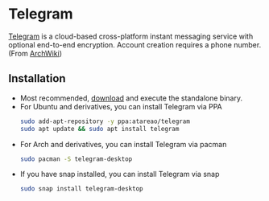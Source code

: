 # Telegram


[Telegram](https://telegram.org/) is a cloud-based cross-platform instant messaging service with optional end-to-end encryption. Account creation requires a phone number. (From [ArchWiki](https://wiki.archlinux.org/index.php/Telegram))

<!--more-->

## Installation

- Most recommended, [download](https://desktop.telegram.org/) and execute the standalone binary.
- For Ubuntu and derivatives, you can install Telegram via PPA
    ```bash
    sudo add-apt-repository -y ppa:atareao/telegram
    sudo apt update && sudo apt install telegram
    ```
- For Arch and derivatives, you can install Telegram via pacman
    ```bash
    sudo pacman -S telegram-desktop
    ```
- If you have snap installed,  you can install Telegram via snap
    ```bash
    sudo snap install telegram-desktop
    ```

